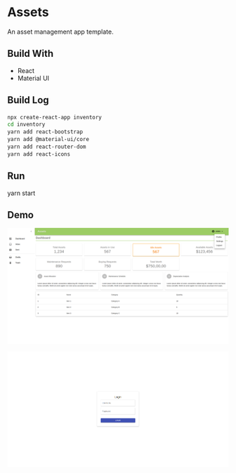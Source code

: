 # Assets

An asset management app template.

## Build With
- React
- Material UI



## Build Log
```bash
npx create-react-app inventory
cd inventory
yarn add react-bootstrap
yarn add @material-ui/core
yarn add react-router-dom
yarn add react-icons
```

## Run
yarn start

## Demo
![Last Progress](./dashboard.png)

![Last Progress](./login.png)

